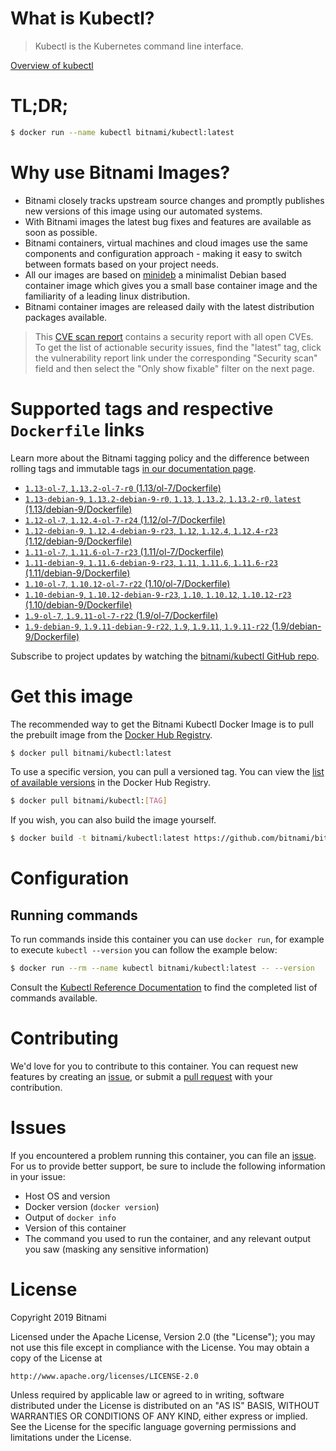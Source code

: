 
# What is Kubectl?

> Kubectl is the Kubernetes command line interface.

[Overview of kubectl](https://kubernetes.io/docs/reference/kubectl/overview/)

# TL;DR;

```bash
$ docker run --name kubectl bitnami/kubectl:latest
```

# Why use Bitnami Images?

* Bitnami closely tracks upstream source changes and promptly publishes new versions of this image using our automated systems.
* With Bitnami images the latest bug fixes and features are available as soon as possible.
* Bitnami containers, virtual machines and cloud images use the same components and configuration approach - making it easy to switch between formats based on your project needs.
* All our images are based on [minideb](https://github.com/bitnami/minideb) a minimalist Debian based container image which gives you a small base container image and the familiarity of a leading linux distribution.
* Bitnami container images are released daily with the latest distribution packages available.


> This [CVE scan report](https://quay.io/repository/bitnami/kubectl?tab=tags) contains a security report with all open CVEs. To get the list of actionable security issues, find the "latest" tag, click the vulnerability report link under the corresponding "Security scan" field and then select the "Only show fixable" filter on the next page.

# Supported tags and respective `Dockerfile` links

Learn more about the Bitnami tagging policy and the difference between rolling tags and immutable tags [in our documentation page](https://docs.bitnami.com/containers/how-to/understand-rolling-tags-containers/).


* [`1.13-ol-7`, `1.13.2-ol-7-r0` (1.13/ol-7/Dockerfile)](https://github.com/bitnami/bitnami-docker-kubectl/blob/1.13.2-ol-7-r0/1.13/ol-7/Dockerfile)
* [`1.13-debian-9`, `1.13.2-debian-9-r0`, `1.13`, `1.13.2`, `1.13.2-r0`, `latest` (1.13/debian-9/Dockerfile)](https://github.com/bitnami/bitnami-docker-kubectl/blob/1.13.2-debian-9-r0/1.13/debian-9/Dockerfile)
* [`1.12-ol-7`, `1.12.4-ol-7-r24` (1.12/ol-7/Dockerfile)](https://github.com/bitnami/bitnami-docker-kubectl/blob/1.12.4-ol-7-r24/1.12/ol-7/Dockerfile)
* [`1.12-debian-9`, `1.12.4-debian-9-r23`, `1.12`, `1.12.4`, `1.12.4-r23` (1.12/debian-9/Dockerfile)](https://github.com/bitnami/bitnami-docker-kubectl/blob/1.12.4-debian-9-r23/1.12/debian-9/Dockerfile)
* [`1.11-ol-7`, `1.11.6-ol-7-r23` (1.11/ol-7/Dockerfile)](https://github.com/bitnami/bitnami-docker-kubectl/blob/1.11.6-ol-7-r23/1.11/ol-7/Dockerfile)
* [`1.11-debian-9`, `1.11.6-debian-9-r23`, `1.11`, `1.11.6`, `1.11.6-r23` (1.11/debian-9/Dockerfile)](https://github.com/bitnami/bitnami-docker-kubectl/blob/1.11.6-debian-9-r23/1.11/debian-9/Dockerfile)
* [`1.10-ol-7`, `1.10.12-ol-7-r22` (1.10/ol-7/Dockerfile)](https://github.com/bitnami/bitnami-docker-kubectl/blob/1.10.12-ol-7-r22/1.10/ol-7/Dockerfile)
* [`1.10-debian-9`, `1.10.12-debian-9-r23`, `1.10`, `1.10.12`, `1.10.12-r23` (1.10/debian-9/Dockerfile)](https://github.com/bitnami/bitnami-docker-kubectl/blob/1.10.12-debian-9-r23/1.10/debian-9/Dockerfile)
* [`1.9-ol-7`, `1.9.11-ol-7-r22` (1.9/ol-7/Dockerfile)](https://github.com/bitnami/bitnami-docker-kubectl/blob/1.9.11-ol-7-r22/1.9/ol-7/Dockerfile)
* [`1.9-debian-9`, `1.9.11-debian-9-r22`, `1.9`, `1.9.11`, `1.9.11-r22` (1.9/debian-9/Dockerfile)](https://github.com/bitnami/bitnami-docker-kubectl/blob/1.9.11-debian-9-r22/1.9/debian-9/Dockerfile)

Subscribe to project updates by watching the [bitnami/kubectl GitHub repo](https://github.com/bitnami/bitnami-docker-kubectl).

# Get this image

The recommended way to get the Bitnami Kubectl Docker Image is to pull the prebuilt image from the [Docker Hub Registry](https://hub.docker.com/r/bitnami/kubectl).

```bash
$ docker pull bitnami/kubectl:latest
```

To use a specific version, you can pull a versioned tag. You can view the [list of available versions](https://hub.docker.com/r/bitnami/kubectl/tags/) in the Docker Hub Registry.

```bash
$ docker pull bitnami/kubectl:[TAG]
```

If you wish, you can also build the image yourself.

```bash
$ docker build -t bitnami/kubectl:latest https://github.com/bitnami/bitnami-docker-kubectl.git
```

# Configuration

## Running commands

To run commands inside this container you can use `docker run`, for example to execute `kubectl --version` you can follow the example below:

```bash
$ docker run --rm --name kubectl bitnami/kubectl:latest -- --version
```

Consult the [Kubectl Reference Documentation](https://kubernetes.io/docs/reference/generated/kubectl/kubectl-commands) to find the completed list of commands available.

# Contributing

We'd love for you to contribute to this container. You can request new features by creating an [issue](https://github.com/bitnami/bitnami-docker-kubectl/issues), or submit a [pull request](https://github.com/bitnami/bitnami-docker-kubectl/pulls) with your contribution.

# Issues

If you encountered a problem running this container, you can file an [issue](https://github.com/bitnami/bitnami-docker-kubectl/issues). For us to provide better support, be sure to include the following information in your issue:

- Host OS and version
- Docker version (`docker version`)
- Output of `docker info`
- Version of this container
- The command you used to run the container, and any relevant output you saw (masking any sensitive information)

# License

Copyright 2019 Bitnami

Licensed under the Apache License, Version 2.0 (the "License");
you may not use this file except in compliance with the License.
You may obtain a copy of the License at

    http://www.apache.org/licenses/LICENSE-2.0

Unless required by applicable law or agreed to in writing, software
distributed under the License is distributed on an "AS IS" BASIS,
WITHOUT WARRANTIES OR CONDITIONS OF ANY KIND, either express or implied.
See the License for the specific language governing permissions and
limitations under the License.
